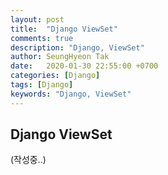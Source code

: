 ```yaml
---
layout: post
title:  "Django ViewSet"
comments: true
description: "Django, ViewSet"
author: SeungHyeon Tak
date:   2020-01-30 22:55:00 +0700
categories: [Django]
tags: [Django]
keywords: "Django, ViewSet"
---
```

## Django ViewSet

(작성중..)
